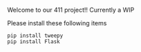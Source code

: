 Welcome to our 411 project!! Currently a WIP

Please install these following items

```
pip install tweepy
pip install Flask
```





